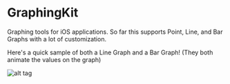# GraphingKit
Graphing tools for iOS applications. So far this supports Point, Line, and Bar Graphs with a lot of customization.

Here's a quick sample of both a Line Graph and a Bar Graph! (They both animate the values on the graph)

![alt tag](https://raw.githubusercontent.com/grago1999/GraphingKit/master/gksample.jpg)

